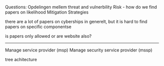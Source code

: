 Questions:
Opdelingen mellem threat and vulnerbility
Risk - how do we find papers on likelihood
Mitigation Strategies 

there are a lot of papers on cyberships in generelt, but it is hard to find papers on specific componentse

is papers only allowed or are website also?
_________________________
Manage service provider (msp)
Manage security service provider (mssp)


tree achitecture
